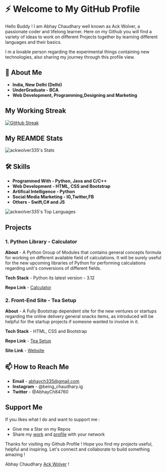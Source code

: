 # ⚡️ Welcome to My GitHub Profile

Hello Buddy ! I am Abhay Chaudhary well known as Ack Wolver, a passionate coder and lifelong learner. Here on my Github you will find a variety of ideas to work on different Projects together by learning different languages and their basics. 

I m a lovable person regarding the experimental things containing new technologies, also sharing my journey through this profile view.

## 🚀 About Me

- **India, New Delhi (Delhi)**
- **UnderGraduate - BCA**
- **Web Development, Programming,Designing and Marketing**

## My Working Streak

[![GitHub Streak](https://github-readme-streak-stats.herokuapp.com?user=ackwolver335&theme=dark&hide_border=true&border_radius=5)](https://git.io/streak-stats)

## My REAMDE Stats

![ackwolver335's Stats](https://github-readme-stats.vercel.app/api?username=ackwolver335&theme=dark&show_icons=true&hide_border=true&count_private=true) 

## 🛠 Skills

- **Programmed With - Python, Java and C/C++**
- **Web Development - HTML, CSS and Bootstrap**
- **Artifical Intelligence - Python**
- **Social Media Marketing - IG,Twitter,FB**
- **Others - Swift,C# and JS**

![ackwolver335's Top Languages](https://github-readme-stats.vercel.app/api/top-langs/?username=ackwolver335&theme=dark&show_icons=true&hide_border=true&layout=compact)

## Projects 

### 1. Python Library - Calculator

**About** - A Python Group of Modules that contains general concepts formula for working on different available field of calculations. It will be surely useful for the new upcoming libraries of Python for performing calculations regarding unit's conversions of different fields.

**Tech Stack** - Python its latest version - 3.12

**Repo Link** - [Calculator](https://github.com/ackwolver335/Calculator)

### 2. Front-End Site - Tea Setup

**About** - A Fully Bootstrap dependent site for the new ventures or startups regarding the online delivery general snacks items, as introduced will be helpful for the startup projects if someone wanted to involve in it.

**Tech Stack** - HTML, CSS and Bootstrap

**Repo Link** - [Tea Setup](https://github.com/ackwolver335/teasetup.gd)

**Site Link** - [Website](https://ackwolver335.github.io/teasetup.gd/)

## 📫 How to Reach Me

- **Email** - abhaych335@gmail.com
- **Instagram** - @being_chaudhary.ig
- **Twitter** - @AbhayCh84760

## Support Me

If you likes what I do and want to support me :

- Give me a Star on my Repos
- Share my [work](https://github.com/ackwolver335?tab=repositories) and [profile](https://github.com/ackwolver335) with your network

Thanks for visiting my Github Profile ! Hope you find my projects useful, helpful and inspiring. Let's connect and collaborate to build something amazing !

Abhay Chaudhary [Ack Wolver](https://github.com/ackwolver335) !

